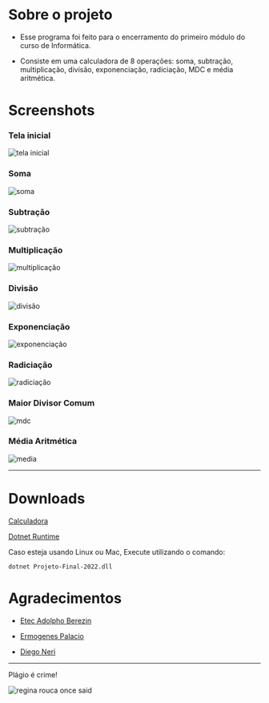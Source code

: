# Sobre o projeto

- Esse programa foi feito para o encerramento do primeiro módulo do curso de Informática.

- Consiste em uma calculadora de 8 operações: soma, subtração, multiplicação, divisão, exponenciação, radiciação, MDC e média aritmética. 

# Screenshots

### Tela inicial

![tela inicial](screenshots/tela%20inicial.png)

### Soma

![soma](screenshots/soma.png)

### Subtração
![subtração](screenshots/subtração.png)

### Multiplicação
![multiplicação](screenshots/multiplicação.png)

### Divisão
![divisão](screenshots/divis%C3%A3o.png)

### Exponenciação
![exponenciação](screenshots/exponencia%C3%A7%C3%A3o.png)

### Radiciação
![radiciação](screenshots/radicia%C3%A7%C3%A3o.png)

### Maior Divisor Comum
![mdc](screenshots/mdc.png)

### Média Aritmética
![media](screenshots/m%C3%A9dia%20aritmetica.png)

---

# Downloads

[Calculadora](dist/Projeto-Final-2022.zip)

[Dotnet Runtime](https://dotnet.microsoft.com/en-us/download)

Caso esteja usando Linux ou Mac, Execute utilizando o comando:

```dotnet Projeto-Final-2022.dll```


# Agradecimentos
- [Etec Adolpho Berezin](http://eteab.com.br/cms/)

- [Ermogenes Palacio](https://github.com/ermogenes)

- [Diego Neri](https://github.com/diegoneri)

---

Plágio é crime!

![regina rouca once said](screenshots/regina.gif)
